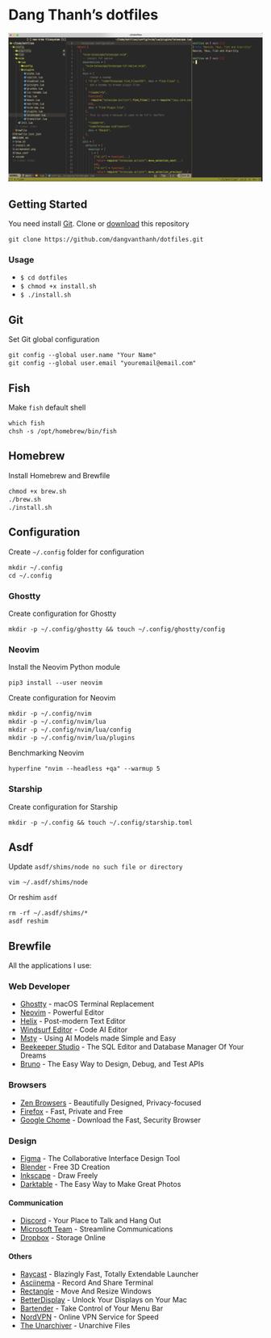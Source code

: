 # Dang Thanh’s dotfiles

![Dang Thanh's dotfiles](screenshot.png)

## Getting Started

You need install [Git](https://git-scm.com/). Clone or [download](https://github.com/dangvanthanh/dotfiles/archive/master.zip) this repository

```shell
git clone https://github.com/dangvanthanh/dotfiles.git
```

### Usage

- `$ cd dotfiles`
- `$ chmod +x install.sh`
- `$ ./install.sh`

## Git

Set Git global configuration

```shell
git config --global user.name "Your Name"
git config --global user.email "youremail@email.com"
```

## Fish

Make `fish` default shell

```shell
which fish
chsh -s /opt/homebrew/bin/fish
```

## Homebrew

Install Homebrew and Brewfile

```shell
chmod +x brew.sh
./brew.sh
./install.sh
```

## Configuration

Create `~/.config` folder for configuration

```shell
mkdir ~/.config
cd ~/.config
```

### Ghostty

Create configuration for Ghostty

```shell
mkdir -p ~/.config/ghostty && touch ~/.config/ghostty/config
```

### Neovim

Install the Neovim Python module

```shell
pip3 install --user neovim
```

Create configuration for Neovim

```shell
mkdir -p ~/.config/nvim
mkdir -p ~/.config/nvim/lua
mkdir -p ~/.config/nvim/lua/config
mkdir -p ~/.config/nvim/lua/plugins
```

Benchmarking Neovim

```shell
hyperfine "nvim --headless +qa" --warmup 5
```

### Starship

Create configuration for Starship

```shell
mkdir -p ~/.config && touch ~/.config/starship.toml
```

## Asdf

Update `asdf/shims/node no such file or directory`

```shell
vim ~/.asdf/shims/node
```

Or reshim `asdf`

```shell
rm -rf ~/.asdf/shims/*
asdf reshim
```

## Brewfile

All the applications I use:

### Web Developer

- [Ghostty](https://ghostty.org/) - macOS Terminal Replacement
- [Neovim](https://github.com/neovim/neovim) - Powerful Editor
- [Helix](https://helix-editor.com/) - Post-modern Text Editor
- [Windsurf Editor](https://codeium.com/windsurf) - Code AI Editor
- [Msty](https://msty.app/) - Using AI Models made Simple and Easy
- [Beekeeper Studio](https://www.beekeeperstudio.io/) - The SQL Editor and Database Manager Of Your Dreams
- [Bruno](https://www.usebruno.com/) - The Easy Way to Design, Debug, and Test APIs

### Browsers

- [Zen Browsers](https://zen-browser.app) - Beautifully Designed, Privacy-focused
- [Firefox](https://www.mozilla.org/en-US/firefox/new/) - Fast, Private and Free
- [Google Chome](https://www.google.com/chrome/) - Download the Fast, Security Browser

### Design

- [Figma](https://www.figma.com/) - The Collaborative Interface Design Tool
- [Blender](https://www.blender.org/) - Free 3D Creation
- [Inkscape](https://inkscape.org/) - Draw Freely
- [Darktable](https://darktable.org/) - The Easy Way to Make Great Photos

#### Communication

- [Discord](https://discord.com/) - Your Place to Talk and Hang Out
- [Microsoft Team](https://www.microsoft.com/en-us/microsoft-teams/group-chat-software) - Streamline Communications
- [Dropbox](https://www.dropbox.com/) - Storage Online

#### Others

- [Raycast](https://www.raycast.com/) - Blazingly Fast, Totally Extendable Launcher
- [Asciinema](https://asciinema.org/) - Record And Share Terminal
- [Rectangle](https://rectangleapp.com/) - Move And Resize Windows
- [BetterDisplay](https://github.com/waydabber/BetterDisplay) - Unlock Your Displays on Your Mac
- [Bartender](https://www.macbartender.com/Bartender5/) - Take Control of Your Menu Bar
- [NordVPN](https://nordvpn.com/) - Online VPN Service for Speed
- [The Unarchiver](https://theunarchiver.com/) - Unarchive Files
